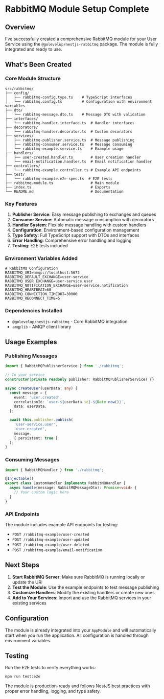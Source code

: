 # RabbitMQ Module Setup Complete

## Overview
I've successfully created a comprehensive RabbitMQ module for your User Service using the `@golevelup/nestjs-rabbitmq` package. The module is fully integrated and ready to use.

## What's Been Created

### Core Module Structure
```
src/rabbitmq/
├── config/
│   ├── rabbitmq-config.type.ts    # TypeScript interfaces
│   └── rabbitmq.config.ts         # Configuration with environment variables
├── dto/
│   └── rabbitmq-message.dto.ts    # Message DTO with validation
├── interfaces/
│   └── rabbitmq-handler.interface.ts  # Handler interfaces
├── decorators/
│   └── rabbitmq-handler.decorator.ts  # Custom decorators
├── services/
│   ├── rabbitmq-publisher.service.ts  # Message publishing
│   ├── rabbitmq-consumer.service.ts   # Message consuming
│   └── rabbitmq-example.service.ts    # Example usage
├── handlers/
│   ├── user-created.handler.ts        # User creation handler
│   └── email-notification.handler.ts  # Email notification handler
├── controllers/
│   └── rabbitmq-example.controller.ts # Example API endpoints
├── test/
│   └── rabbitmq-example.e2e-spec.ts  # E2E tests
├── rabbitmq.module.ts                 # Main module
├── index.ts                           # Exports
└── README.md                          # Documentation
```

### Key Features

1. **Publisher Service**: Easy message publishing to exchanges and queues
2. **Consumer Service**: Automatic message consumption with decorators
3. **Handler System**: Flexible message handling with custom handlers
4. **Configuration**: Environment-based configuration management
5. **Type Safety**: Full TypeScript support with DTOs and interfaces
6. **Error Handling**: Comprehensive error handling and logging
7. **Testing**: E2E tests included

### Environment Variables Added
```env
# RabbitMQ Configuration
RABBITMQ_URI=amqp://localhost:5672
RABBITMQ_DEFAULT_EXCHANGE=user-service
RABBITMQ_USER_EXCHANGE=user-service.user
RABBITMQ_NOTIFICATION_EXCHANGE=user-service.notification
RABBITMQ_HEARTBEAT=60
RABBITMQ_CONNECTION_TIMEOUT=30000
RABBITMQ_RECONNECT_TIME=5
```

### Dependencies Installed
- `@golevelup/nestjs-rabbitmq` - Core RabbitMQ integration
- `amqplib` - AMQP client library

## Usage Examples

### Publishing Messages
```typescript
import { RabbitMQPublisherService } from './rabbitmq';

// In your service
constructor(private readonly publisher: RabbitMQPublisherService) {}

async createUser(userData: any) {
  const message = {
    event: 'user.created',
    correlationId: `user-${userData.id}-${Date.now()}`,
    data: userData,
  };

  await this.publisher.publish(
    'user-service.user',
    'user.created',
    message,
    { persistent: true }
  );
}
```

### Consuming Messages
```typescript
import { RabbitMQHandler } from './rabbitmq';

@Injectable()
export class CustomHandler implements RabbitMQHandler {
  async handle(message: RabbitMQMessageDto): Promise<void> {
    // Your custom logic here
  }
}
```

### API Endpoints
The module includes example API endpoints for testing:
- `POST /rabbitmq-example/user-created`
- `POST /rabbitmq-example/user-updated`
- `POST /rabbitmq-example/user-deleted`
- `POST /rabbitmq-example/email-notification`

## Next Steps

1. **Start RabbitMQ Server**: Make sure RabbitMQ is running locally or update the URI
2. **Test the Module**: Use the example endpoints to test message publishing
3. **Customize Handlers**: Modify the existing handlers or create new ones
4. **Add to Your Services**: Import and use the RabbitMQ services in your existing services

## Configuration

The module is already integrated into your `AppModule` and will automatically start when you run the application. All configuration is handled through environment variables.

## Testing

Run the E2E tests to verify everything works:
```bash
npm run test:e2e
```

The module is production-ready and follows NestJS best practices with proper error handling, logging, and type safety.
